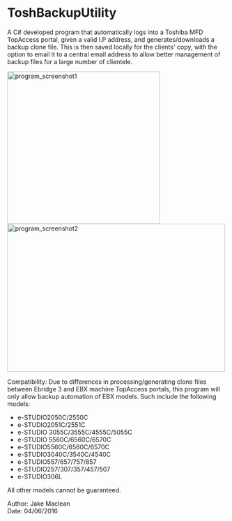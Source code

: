 # ToshBackupUtility

<p>A C# developed program that automatically logs into a Toshiba MFD TopAccess portal, given a valid I.P address, and generates/downloads a backup clone file. This is then saved locally for the clients' copy, with the option to email it to a central email address to allow better management of backup files for a large number of clientele.</p>

<img src="https://raw.githubusercontent.com/jakemaclean1/ToshBackupUtility/master/Screenshot%20Program.png" alt="program_screenshot1" width="350" height="350" style="float: left;" />
<img src="https://raw.githubusercontent.com/jakemaclean1/ToshBackupUtility/master/Screenshot%20Operational.png" alt="program_screenshot2" width="500" height="340" />

Compatibility: Due to differences in processing/generating clone files between Ebridge 3 and EBX machine TopAccess portals, this program will only allow backup automation of EBX models. Such include the following models:

<ul>
<li>e-STUDIO2050C/2550C</li>
<li>e-STUDIO2051C/2551C</li>
<li>e-STUDIO 3055C/3555C/4555C/5055C</li>
<li>e-STUDIO 5560C/6560C/6570C</li>
<li>e-STUDIO5560C/6560C/6570C</li>
<li>e-STUDIO3040C/3540C/4540C</li>
<li>e-STUDIO557/657/757/857</li>
<li>e-STUDIO257/307/357/457/507</li>
<li>e-STUDIO306L</li>
</ul>

All other models cannot be guaranteed.

Author: Jake Maclean<br />
Date: 04/06/2016
